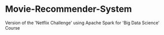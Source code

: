 # Movie-Recommender-System
Version of the 'Netflix Challenge' using Apache Spark for 'Big Data Science' Course
